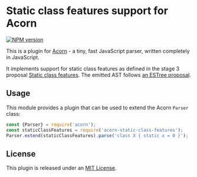 # Static class features support for Acorn

[![NPM version](https://img.shields.io/npm/v/acorn-class-fields.svg)](https://www.npmjs.org/package/acorn-static-class-features)

This is a plugin for [Acorn](http://marijnhaverbeke.nl/acorn/) - a tiny, fast JavaScript parser, written completely in JavaScript.

It implements support for static class features as defined in the stage 3 proposal [Static class features](https://github.com/tc39/proposal-static-class-features). The emitted AST follows [an ESTree proposal](https://github.com/estree/estree/pull/180).

## Usage

This module provides a plugin that can be used to extend the Acorn `Parser` class:

```javascript
const {Parser} = require('acorn');
const staticClassFeatures = require('acorn-static-class-features');
Parser.extend(staticClassFeatures).parse('class X { static x = 0 }');
```

## License

This plugin is released under an [MIT License](./LICENSE).

